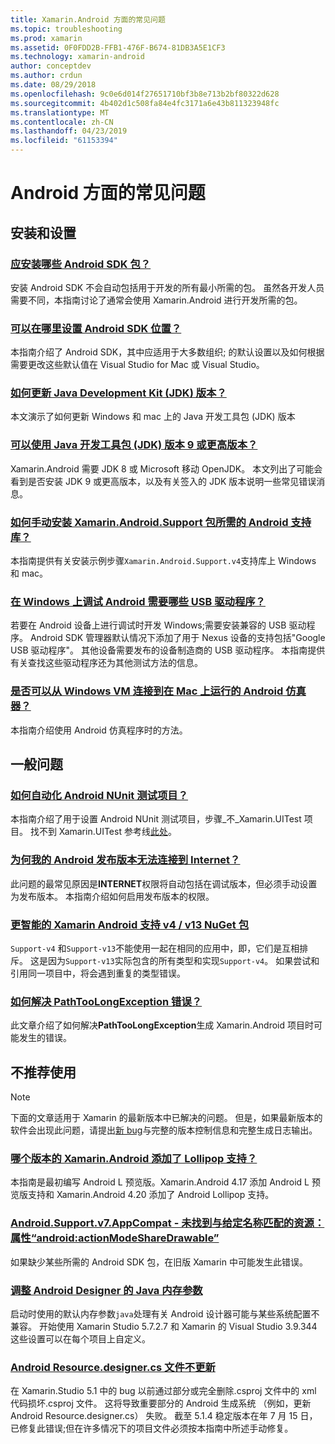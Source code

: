 ```yaml
---
title: Xamarin.Android 方面的常见问题
ms.topic: troubleshooting
ms.prod: xamarin
ms.assetid: 0F0FDD2B-FFB1-476F-B674-81DB3A5E1CF3
ms.technology: xamarin-android
author: conceptdev
ms.author: crdun
ms.date: 08/29/2018
ms.openlocfilehash: 9c0e6d014f27651710bf3b8e713b2bf80322d628
ms.sourcegitcommit: 4b402d1c508fa84e4fc3171a6e43b811323948fc
ms.translationtype: MT
ms.contentlocale: zh-CN
ms.lasthandoff: 04/23/2019
ms.locfileid: "61153394"
---
```

# <a name="android-frequently-asked-questions"></a>Android 方面的常见问题

## <a name="installation--setup"></a>安装和设置

### <a name="which-android-sdk-packages-should-i-installinstall-android-sdk-packagesmd"></a>[应安装哪些 Android SDK 包？](install-android-sdk-packages.md)

安装 Android SDK 不会自动包括用于开发的所有最小所需的包。 虽然各开发人员需要不同，本指南讨论了通常会使用 Xamarin.Android 进行开发所需的包。

### <a name="where-can-i-set-my-android-sdk-locationsandroid-sdk-locationmd"></a>[可以在哪里设置 Android SDK 位置？](android-sdk-location.md)

本指南介绍了 Android SDK，其中应适用于大多数组织; 的默认设置以及如何根据需要更改这些默认值在 Visual Studio for Mac 或 Visual Studio。

### <a name="how-do-i-update-the-java-development-kit-jdk-versionupdate-jdkmd"></a>[如何更新 Java Development Kit (JDK) 版本？](update-jdk.md)

本文演示了如何更新 Windows 和 mac 上的 Java 开发工具包 (JDK) 版本

### <a name="can-i-use-java-development-kit-jdk-version-9-or-laterjdk9-errorsmd"></a>[可以使用 Java 开发工具包 (JDK) 版本 9 或更高版本？](jdk9-errors.md)

Xamarin.Android 需要 JDK 8 或 Microsoft 移动 OpenJDK。 本文列出了可能会看到是否安装 JDK 9 或更高版本，以及有关签入的 JDK 版本说明一些常见错误消息。


### <a name="how-can-i-manually-install-the-android-support-libraries-required-by-the-xamarinandroidsupport-packagesinstall-android-support-librarymd"></a>[如何手动安装 Xamarin.Android.Support 包所需的 Android 支持库？](install-android-support-library.md)

本指南提供有关安装示例步骤`Xamarin.Android.Support.v4`支持库上 Windows 和 mac。

### <a name="what-usb-drivers-do-i-need-to-debug-android-on-windowsandroid-drivers-debug-windowsmd"></a>[在 Windows 上调试 Android 需要哪些 USB 驱动程序？](android-drivers-debug-windows.md)

若要在 Android 设备上进行调试时开发 Windows;需要安装兼容的 USB 驱动程序。 Android SDK 管理器默认情况下添加了用于 Nexus 设备的支持包括"Google USB 驱动程序"。
其他设备需要发布的设备制造商的 USB 驱动程序。 本指南提供有关查找这些驱动程序还为其他测试方法的信息。

### <a name="is-it-possible-to-connect-to-android-emulators-running-on-a-mac-from-a-windows-vmconnect-android-emulator-mac-windowsmd"></a>[是否可以从 Windows VM 连接到在 Mac 上运行的 Android 仿真器？](connect-android-emulator-mac-windows.md)

本指南介绍使用 Android 仿真程序时的方法。

## <a name="general-questions"></a>一般问题

### <a name="how-do-i-automate-an-android-nunit-test-projectautomate-android-nunit-testmd"></a>[如何自动化 Android NUnit 测试项目？](automate-android-nunit-test.md)

本指南介绍了用于设置 Android NUnit 测试项目，步骤_不_Xamarin.UITest 项目。 找不到 Xamarin.UITest 参考线[此处](https://docs.microsoft.com/appcenter/test-cloud/preparing-for-upload/uitest)。

### <a name="why-cant-my-android-release-build-connect-to-the-internetandroid-internetmd"></a>[为何我的 Android 发布版本无法连接到 Internet？](android-internet.md)

此问题的最常见原因是**INTERNET**权限将自动包括在调试版本，但必须手动设置为发布版本。 本指南介绍如何启用发布版本的权限。

### <a name="smarter-xamarin-android-support-v4--v13-nuget-packagesandroid-support-v4v13-librariesmd"></a>[更智能的 Xamarin Android 支持 v4 / v13 NuGet 包](android-support-v4v13-libraries.md)

`Support-v4` 和`Support-v13`不能使用一起在相同的应用中，即，它们是互相排斥。 这是因为`Support-v13`实际包含的所有类型和实现`Support-v4`。 如果尝试和引用同一项目中，将会遇到重复的类型错误。

### <a name="how-do-i-resolve-a-pathtoolongexception-errorpath-too-long-exceptionmd"></a>[如何解决 PathTooLongException 错误？](path-too-long-exception.md)

此文章介绍了如何解决**PathTooLongException**生成 Xamarin.Android 项目时可能发生的错误。



## <a name="deprecated"></a>不推荐使用

> [!NOTE]
> 下面的文章适用于 Xamarin 的最新版本中已解决的问题。 但是，如果最新版本的软件会出现此问题，请提出[新 bug](~/cross-platform/troubleshooting/questions/howto-file-bug.md)与完整的版本控制信息和完整生成日志输出。

### <a name="what-version-of-xamarinandroid-added-lollipop-supportxa-lollipopmd"></a>[哪个版本的 Xamarin.Android 添加了 Lollipop 支持？](xa-lollipop.md)

本指南是最初编写 Android L 预览版。Xamarin.Android 4.17 添加 Android L 预览版支持和 Xamarin.Android 4.20 添加了 Android Lollipop 支持。

### <a name="androidsupportv7appcompat---no-resource-found-that-matches-the-given-name-attr-androidactionmodesharedrawablemissing-action-mode-share-drawablemd"></a>[Android.Support.v7.AppCompat - 未找到与给定名称匹配的资源：属性“android:actionModeShareDrawable”](missing-action-mode-share-drawable.md)

如果缺少某些所需的 Android SDK 包，在旧版 Xamarin 中可能发生此错误。

### <a name="adjusting-java-memory-parameters-for-the-android-designerandroid-designer-java-memorymd"></a>[调整 Android Designer 的 Java 内存参数](android-designer-java-memory.md)

启动时使用的默认内存参数`java`处理有关 Android 设计器可能与某些系统配置不兼容。 开始使用 Xamarin Studio 5.7.2.7 和 Xamarin 的 Visual Studio 3.9.344 这些设置可以在每个项目上自定义。

### <a name="my-android-resourcedesignercs-file-will-not-updateresource-designer-wont-updatemd"></a>[Android Resource.designer.cs 文件不更新](resource-designer-wont-update.md)

在 Xamarin.Studio 5.1 中的 bug 以前通过部分或完全删除.csproj 文件中的 xml 代码损坏.csproj 文件。 这将导致重要部分的 Android 生成系统 （例如，更新 Android Resource.designer.cs） 失败。 截至 5.1.4 稳定版本在年 7 月 15 日，已修复此错误;但在许多情况下的项目文件必须按本指南中所述手动修复。



